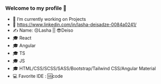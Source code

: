 ### Welcome to my profile 👋



- 🔭 I’m currently working on Projects
- 🔗 https://www.linkedin.com/in/lasha-deisadze-0084a0241/
- ✍️ Name: 😒Lasha || 😎Deiso
- 🎓 React
- 🎓 Angular
- 🎓 TS
- 🎓 JS
- 🎓 HTML/CSS/SCSS/SASS/Bootstrap/Tailwind CSS/Angular Material
- 💻 Favorite IDE : 🆚code 
